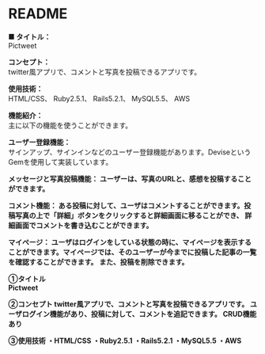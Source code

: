 # README

<b>■ タイトル：</b> <br/>
Pictweet

<b>コンセプト：</b> <br/>
 twitter風アプリで、コメントと写真を投稿できるアプリです。

<b>使用技術：</b> <br/>
HTML/CSS、 Ruby2.5.1、 Rails5.2.1、 MySQL5.5、 AWS

<b>機能紹介：</b><br/>
主に以下の機能を使うことができます。

<b>ユーザー登録機能：</b><br/>
サインアップ、サインインなどのユーザー登録機能があります。DeviseというGemを使用して実装しています。

<b>メッセージと写真投稿機能：
ユーザーは、写真のURLと、感想を投稿することができます。

コメント機能：
ある投稿に対して、ユーザはコメントすることができます。投稿写真の上で「詳細」ボタンをクリックすると詳細画面に移ることができ、
詳細画面でコメントを書き込むことができます。

マイページ：
ユーザはログインをしている状態の時に、マイページを表示することができます。マイページでは、そのユーザーが今までに投稿した記事の一覧を確認することができます。
また、投稿を削除できます。

①タイトル<br/>
Pictweet


②コンセプト
twitter風アプリで、コメントと写真を投稿できるアプリです。
ユーザログイン機能があり、投稿に対して、コメントを追記できます。
CRUD機能あり


③使用技術
・HTML/CSS
・Ruby2.5.1
・Rails5.2.1
・MySQL5.5
・AWS
